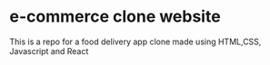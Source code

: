 # e-commerce clone website
This is a repo for a food delivery app clone made using HTML,CSS, Javascript and React
